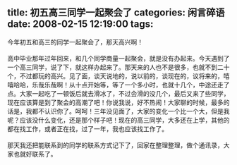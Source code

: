 title: 初五高三同学一起聚会了
categories: 闲言碎语
date: 2008-02-15 12:19:00
tags:
---

今年初五和高三的同学一起聚会了，那天高兴啊！
</br>
</br>高中毕业那年过年回来，和几个同学商量一起聚会，就是没有办起来。今天遇到了一个高三同学，说了下，就这样办起来了。那天来的人也不是很多，也就不到二十个，不过都玩的高兴。见了面，谈天说地的，说以前的，谈现在的，议将来的，嘻嘻哈哈，乐哉乐哉啊！从十点开始等，等了一个多小时，也就十几个，中途还走了点。大家一起吃了一顿饭后就去滑冰了，不过会滑的没几个，最后又来了些同学，现在应该算是到了聚会的高潮了吧！你说我说，好不热闹！大家聊的时候，最多的话是，我都不认识你了。呵呵！三年没见面了，大家的变化一个比一个大，但是我呢？应该没什么变化，还是那个样子吧！现在的高三同学，大多还在上学，其他的都在找工作，或者正在找，过了一年，我也应该找工作了。
</br>
</br>那天我还把能联系到的同学的联系方式记下了，回家在整理整理，做个通讯录，大家也就好联系了。